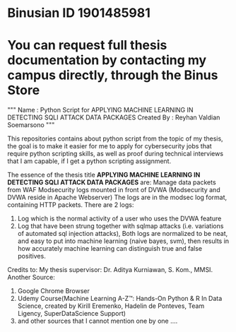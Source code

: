 # Binusian ID 1901485981 
# You can request full thesis documentation by contacting my campus directly, through the Binus Store

"""
Name             : Python Script for APPLYING MACHINE LEARNING IN DETECTING SQLI ATTACK DATA PACKAGES
Created By       : Reyhan Valdian Soemarsono
"""

This repositories contains about python script from the topic of my thesis,
the goal is to make it easier for me to apply for cybersecurity jobs that require python scripting skills,
as well as proof during technical interviews that I am capable, if I get a python scripting assignment.

The essence of the thesis title **APPLYING MACHINE LEARNING IN DETECTING SQLI ATTACK DATA PACKAGES** are:
Manage data packets from WAF Modsecurity logs mounted in front of DVWA (Modsecurity and DVWA reside in Apache Webserver)
The logs are in the modsec log format, containing HTTP packets.
There are 2 logs:
1. Log which is the normal activity of a user who uses the DVWA feature
2. Log that have been strung together with sqlmap attacks (i.e. variations of automated sql injection attacks),
Both logs are normalized to be neat, and easy to put into machine learning (naive bayes, svm),
then results in how accurately machine learning can distinguish true and false positives.

Credits to:
My thesis supervisor: Dr. Aditya Kurniawan, S. Kom., MMSI.
Another Source:
1. Google Chrome Browser
2. Udemy Course(Machine Learning A-Z™: Hands-On Python & R In Data Science, created by Kirill Eremenko, Hadelin de Ponteves, Team Ligency, SuperDataScience Support)
3. and other sources that I cannot mention one by one ....
